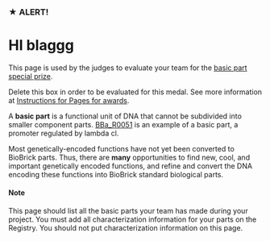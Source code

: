 ### ★ ALERT!

# HI blaggg

This page is used by the judges to evaluate your team for the [basic part special prize](http://2016.igem.org/Judging/Awards#Special_Prizes).

Delete this box in order to be evaluated for this medal. See more information at [Instructions for Pages for awards](http://2016.igem.org/Judging/Pages_for_Awards/Instructions).

A **basic part** is a functional unit of DNA that cannot be subdivided into smaller component parts. [BBa_R0051](http://parts.igem.org/wiki/index.php/Part:BBa_R0051) is an example of a basic part, a promoter regulated by lambda cl.

Most genetically-encoded functions have not yet been converted to BioBrick parts. Thus, there are **many** opportunities to find new, cool, and important genetically encoded functions, and refine and convert the DNA encoding these functions into BioBrick standard biological parts.

#### Note

This page should list all the basic parts your team has made during your project. You must add all characterization information for your parts on the Registry. You should not put characterization information on this page.

